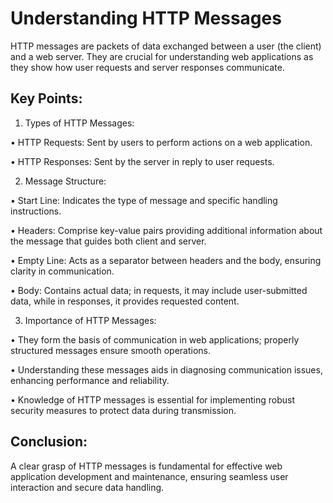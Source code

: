 # Understanding HTTP Messages 

HTTP messages are packets of data exchanged between a user (the client) and a web server. They are crucial for understanding web applications as they show how user requests and server responses communicate. 

## Key Points: 

1. Types of HTTP Messages: 

• HTTP Requests: Sent by users to perform actions on a web application. 

• HTTP Responses: Sent by the server in reply to user requests. 

2. Message Structure: 

• Start Line: Indicates the type of message and specific handling instructions. 

• Headers: Comprise key-value pairs providing additional information about the message that guides both client and server. 

• Empty Line: Acts as a separator between headers and the body, ensuring clarity in communication. 

• Body: Contains actual data; in requests, it may include user-submitted data, while in responses, it provides requested content. 

3. Importance of HTTP Messages: 

• They form the basis of communication in web applications; properly structured messages ensure smooth operations. 

• Understanding these messages aids in diagnosing communication issues, enhancing performance and reliability. 

• Knowledge of HTTP messages is essential for implementing robust security measures to protect data during transmission. 

## Conclusion: 
A clear grasp of HTTP messages is fundamental for effective web application development and maintenance, ensuring seamless user interaction and secure data handling.